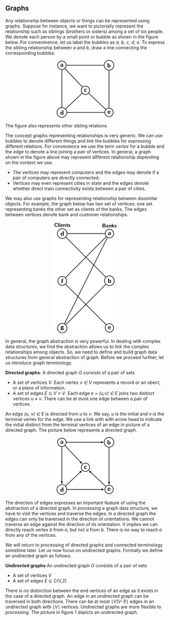 ## Graphs

Any relationship between objects or things can be represented using graphs. Suppose for instance,
we want to pictorially represent the relationship such as siblings (brothers or sisters) among a 
set of six people. We denote each person by a small point or bubble as shown in the figure below.
For conveninence, let us label the bubbles as <i>a, b, c, d, e</i>. To express the sibling 
relationship between <i>a</i> and <i>b</i>, draw a line connecting the corresponding bubbles. 
<p style="text-align:center">
  <img src="../images/undirectedGraph.png">
</p> 
The figure also represents other sibling relations.

The concept graphs representing relationships is very generic. We can use bubbles to denote different
things and link the bubbles for expressing different relations. For convenience we use the term 
<i>vertex</i> for a bubble and the <i>edge</i> to denote a line joining a pair of vertices. In 
general, a graph shown in the figure above may represent different relationship depending on the
context we use.  

- The vertices may represent computers and the edges may denote if a pair of computers are directly connected. 
- Vertices may even represent cities in state and the edges denote whether direct train connectivity exists between a pair of cities.

We may also use graphs for representing relationship between dissimilar objects. For example, the
graph below has two set of vertices: one set representing banks the other set as clients of the
banks. The edges between vertices denote bank and customer relationships.
<p style="text-align:center">
  <img src="../images/bankClientGraph.png">
</p> 

In general, the graph abstraction is very powerful. In dealing with complex data structures, we 
find the abstraction allows us to link the complex relationships among objects. So, we need to
define and build graph data structures from general abstraction of graph. Before we proceed 
further, let us introduce graph terminology. 

<strong>Directed graphs</strong>: A directed graph <i>G</i> consists of a pair of sets
 
- A set of vertices <i>V</i>. Each vertex <i>v &isin; V</i> represents a record or an obect, or a piece of information. 
- A set of edges <i>E</i> &#8838; <i>V &times; V</i>. Each edge <i>e = (u,v) &isin; E</i> joins two distinct vertices <i>u &ne; v</i>. There can be at most one edge between a pair of vertices.

An edge <i>(u, v) &isin; E</i> is directed from <i>u</i> to <i>v</i>. We say, <i>u</i> is the initial
and <i>v</i> is the terminal vertex for the edge.  We use a link with with arrow head to indicate the
initial distinct from the terminal vertices of an edge in picture of a directed graph. 
The picture below represents a directed graph.
<p style="text-align:center">
  <img src="../images/directedGraph.png">
</p> 
The direction of edges expresses an important feature of using the abstraction of a directed graph.
In processing a graph data structure, we have to visit the vertices and traverse the edges. In a 
directed graph the edges can only be traversed in the direction of orientations. We cannot traverse an 
edge against the direction of its orientation. It implies we can directly reach vertex <i>b</i> 
from <i>a</i>, but not <i>a</i> from <i>b</i>. There is no way to reach <i>a</i> from any of the 
vertices.

We will return to processing of directed graphs and connected terminology sometime later. Let us
now focus on undirected graphs. Formally we define an undirected graph as follows:

<strong>Undirected graphs</strong>:An undirected graph <i>G</i> consists of a pair of sets
 
- A set of vertices <i>V</i>
- A set of edges <i>E</i> &#8838; C(V,2)</i>

There is no distinction between the end vertices of an edge as it exists in the case of a directed
graph. An edge in an undirected graph can be traversed in both directions. There can be
at most &#8739;<i>V(V-1)</i>&#8739; edges in an undirected graph with &#8739;<i>V</i>&#8739; vertices.
Undirected graphs are more flexible to processing. The picture in figure 1 depicts an undirected graph.
